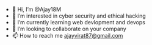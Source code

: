 - 👋 Hi, I’m @Ajay18M
- 👀 I’m interested in cyber security and ethical hacking 
- 🌱 I’m currently learning web devlopment and devops 
- 💞️ I’m looking to collaborate on your company 
- 📫 How to reach me ajayvirat87@gmail.com

<!---
Ajay18M/Ajay18M is a ✨ special ✨ repository because its `README.md` (this file) appears on your GitHub profile.
You can click the Preview link to take a look at your changes.
--->
